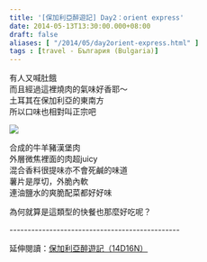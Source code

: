 ```yaml
---
title: '[保加利亞醉遊記] Day2：orient express'
date: 2014-05-13T13:30:00.000+08:00
draft: false
aliases: [ "/2014/05/day2orient-express.html" ]
tags : [travel - България (Bulgaria)]
---
```


有人又喊肚餓  
而且經過這裡燒肉的氣味好香耶～  
土耳其在保加利亞的東南方  
所以口味也相對叫正宗吧  

[![](https://4.bp.blogspot.com/-M0L2_gT7yV8/XDM2prx2pBI/AAAAAAAAEr0/ZrXDAjCJWxAcB9FVn8jhuaJCeGIAqWZlACLcBGAs/s640/15.jpg)](https://4.bp.blogspot.com/-M0L2_gT7yV8/XDM2prx2pBI/AAAAAAAAEr0/ZrXDAjCJWxAcB9FVn8jhuaJCeGIAqWZlACLcBGAs/s1600/15.jpg)

合成的牛羊豬漢堡肉  
外層微焦裡面的肉超juicy  
混合香料很提味亦不會死鹹的味道  
薯片是厚切，外脆內軟  
連油鹽水的爽脆配菜都好好味  
  
為何就算是這類型的快餐也那麼好吃呢？  
  
\-----------------------------------------------  
  
延伸閱讀：[保加利亞醉遊記（14D16N）](http://www.hidie.net/2014/06/14d16n.html)